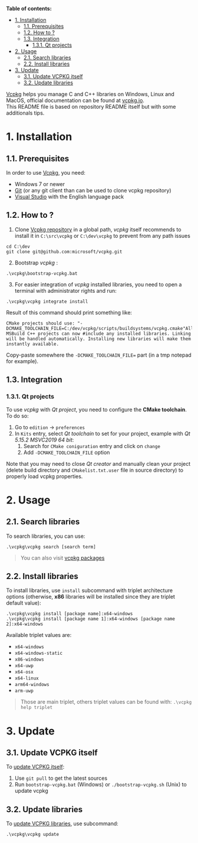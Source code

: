 **Table of contents:**
- [1. Installation](#1-installation)
  - [1.1. Prerequisites](#11-prerequisites)
  - [1.2. How to ?](#12-how-to-)
  - [1.3. Integration](#13-integration)
    - [1.3.1. Qt projects](#131-qt-projects)
- [2. Usage](#2-usage)
  - [2.1. Search libraries](#21-search-libraries)
  - [2.2. Install libraries](#22-install-libraries)
- [3. Update](#3-update)
  - [3.1. Update VCPKG itself](#31-update-vcpkg-itself)
  - [3.2. Update libraries](#32-update-libraries)

[Vcpkg][vcpkg-repo] helps you manage C and C++ libraries on Windows, Linux and MacOS, official documentation can be found at [vcpkg.io][vcpkg-official].  
This README file is based on repository README itself but with some additionals tips.

# 1. Installation
## 1.1. Prerequisites

In order to use [Vcpkg][vcpkg-repo], you need:
- Windows 7 or newer
- [Git][git-official] (or any git client than can be used to clone vcpkg repository)
- [Visual Studio][visual-studio-official] with the English language pack

## 1.2. How to ?

1. Clone [Vcpkg repository][vcpkg-repo] in a global path, _vcpkg_ itself recommends to install it in `C:\src\vcpkg` or `C:\dev\vcpkg` to prevent from any path issues
```shell
cd C:\dev
git clone git@github.com:microsoft/vcpkg.git
```

2. Bootstrap _vcpkg_ :
```shell
.\vcpkg\bootstrap-vcpkg.bat
```

3. For easier integration of _vcpkg_ installed libraries, you need to open a terminal with administrator rights and run:
```shell
.\vcpkg\vcpkg integrate install
```

Result of this command should print something like:
```
CMake projects should use: "-DCMAKE_TOOLCHAIN_FILE=C:/dev/vcpkg/scripts/buildsystems/vcpkg.cmake"All MSBuild C++ projects can now #include any installed libraries. Linking will be handled automatically. Installing new libraries will make them instantly available.
```
Copy-paste somewhere the `-DCMAKE_TOOLCHAIN_FILE=` part (in a tmp notepad for example).

## 1.3. Integration
### 1.3.1. Qt projects

To use _vcpkg_ with _Qt project_, you need to configure the **CMake toolchain**.  
To do so:
1. Go to `edition` -> `preferences`
2. In `Kits` entry, select _Qt toolchain_ to set for your project, example with _Qt 5.15.2 MSVC2019 64 bit_:
   1. Search for `CMake coniguration` entry and click on `change`
   2. Add `-DCMAKE_TOOLCHAIN_FILE` option

Note that you may need to close _Qt creator_ and manually clean your project (delete build directory and `CMakelist.txt.user` file in source directory) to properly load vcpkg properties.

# 2. Usage
## 2.1. Search libraries

To search libraries, you can use:
```shell
.\vcpkg\vcpkg search [search term]
```
> You can also visit [vcpkg packages][vcpkg-packages]

## 2.2. Install libraries

To install libraries, use `install` subcommand with triplet architecture options (otherwise, **x86** libraries will be installed since they are triplet default value):
```shell
.\vcpkg\vcpkg install [package name]:x64-windows
.\vcpkg\vcpkg install [package name 1]:x64-windows [package name 2]:x64-windows
```

Available triplet values are:
- `x64-windows`
- `x64-windows-static`
- `x86-windows`
- `x64-uwp`
- `x64-osx`
- `x64-linux`
- `arm64-windows`
- `arm-uwp`
> Those are main triplet, others triplet values can be found with: `.\vcpkg help triplet`

# 3. Update
## 3.1. Update VCPKG itself

To [update VCPKG itself][vcpgk-update-itself]:
1. Use `git pull` to get the latest sources
2. Run `bootstrap-vcpkg.bat` (Windows) or `./bootstrap-vcpkg.sh` (Unix) to update vcpkg

## 3.2. Update libraries

To [update VCPKG libraries][vcpkg-update-lib], use subcommand:
```shell
.\vcpkg\vcpkg update
```

<!-- External links -->
[git-official]: https://git-scm.com/downloads
[visual-studio-official]: https://visualstudio.microsoft.com/fr/

[vcpkg-official]: https://vcpkg.io/en/index.html
[vcpkg-repo]: https://github.com/microsoft/vcpkg
[vcpkg-packages]: https://vcpkg.io/en/packages.html

[vcpgk-faq]: https://github.com/microsoft/vcpkg/blob/master/docs/about/faq.md
[vcpgk-update-itself]: https://github.com/microsoft/vcpkg/blob/master/docs/about/faq.md#how-do-i-update-vcpkg
[vcpkg-update-lib]: https://github.com/microsoft/vcpkg/blob/master/docs/about/faq.md#how-do-i-update-libraries